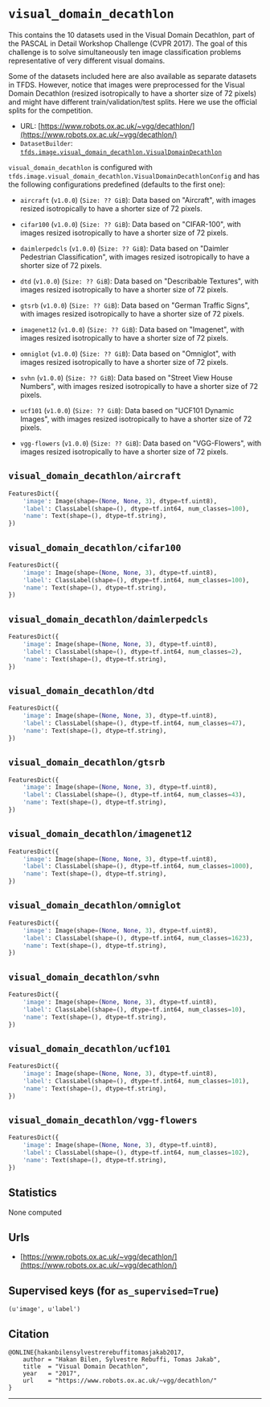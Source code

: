 <div itemscope itemtype="http://schema.org/Dataset">
  <div itemscope itemprop="includedInDataCatalog" itemtype="http://schema.org/DataCatalog">
    <meta itemprop="name" content="TensorFlow Datasets" />
  </div>
  <meta itemprop="name" content="visual_domain_decathlon" />
  <meta itemprop="description" content="This contains the 10 datasets used in the Visual Domain Decathlon, part of
the PASCAL in Detail Workshop Challenge (CVPR 2017).
The goal of this challenge is to solve simultaneously ten image classification
problems representative of very different visual domains.

Some of the datasets included here are also available as separate datasets in
TFDS. However, notice that images were preprocessed for the Visual Domain
Decathlon (resized isotropically to have a shorter size of 72 pixels) and
might have different train/validation/test splits. Here we use the official
splits for the competition." />
  <meta itemprop="url" content="https://www.tensorflow.org/datasets/catalog/visual_domain_decathlon" />
  <meta itemprop="sameAs" content="https://www.robots.ox.ac.uk/~vgg/decathlon/" />
</div>

# `visual_domain_decathlon`

This contains the 10 datasets used in the Visual Domain Decathlon, part of the
PASCAL in Detail Workshop Challenge (CVPR 2017). The goal of this challenge is
to solve simultaneously ten image classification problems representative of very
different visual domains.

Some of the datasets included here are also available as separate datasets in
TFDS. However, notice that images were preprocessed for the Visual Domain
Decathlon (resized isotropically to have a shorter size of 72 pixels) and might
have different train/validation/test splits. Here we use the official splits for
the competition.

*   URL:
    [https://www.robots.ox.ac.uk/~vgg/decathlon/](https://www.robots.ox.ac.uk/~vgg/decathlon/)
*   `DatasetBuilder`:
    [`tfds.image.visual_domain_decathlon.VisualDomainDecathlon`](https://github.com/tensorflow/datasets/tree/master/tensorflow_datasets/image/visual_domain_decathlon.py)

`visual_domain_decathlon` is configured with
`tfds.image.visual_domain_decathlon.VisualDomainDecathlonConfig` and has the
following configurations predefined (defaults to the first one):

*   `aircraft` (`v1.0.0`) (`Size: ?? GiB`): Data based on "Aircraft", with
    images resized isotropically to have a shorter size of 72 pixels.

*   `cifar100` (`v1.0.0`) (`Size: ?? GiB`): Data based on "CIFAR-100", with
    images resized isotropically to have a shorter size of 72 pixels.

*   `daimlerpedcls` (`v1.0.0`) (`Size: ?? GiB`): Data based on "Daimler
    Pedestrian Classification", with images resized isotropically to have a
    shorter size of 72 pixels.

*   `dtd` (`v1.0.0`) (`Size: ?? GiB`): Data based on "Describable Textures",
    with images resized isotropically to have a shorter size of 72 pixels.

*   `gtsrb` (`v1.0.0`) (`Size: ?? GiB`): Data based on "German Traffic Signs",
    with images resized isotropically to have a shorter size of 72 pixels.

*   `imagenet12` (`v1.0.0`) (`Size: ?? GiB`): Data based on "Imagenet", with
    images resized isotropically to have a shorter size of 72 pixels.

*   `omniglot` (`v1.0.0`) (`Size: ?? GiB`): Data based on "Omniglot", with
    images resized isotropically to have a shorter size of 72 pixels.

*   `svhn` (`v1.0.0`) (`Size: ?? GiB`): Data based on "Street View House
    Numbers", with images resized isotropically to have a shorter size of 72
    pixels.

*   `ucf101` (`v1.0.0`) (`Size: ?? GiB`): Data based on "UCF101 Dynamic Images",
    with images resized isotropically to have a shorter size of 72 pixels.

*   `vgg-flowers` (`v1.0.0`) (`Size: ?? GiB`): Data based on "VGG-Flowers", with
    images resized isotropically to have a shorter size of 72 pixels.

## `visual_domain_decathlon/aircraft`

```python
FeaturesDict({
    'image': Image(shape=(None, None, 3), dtype=tf.uint8),
    'label': ClassLabel(shape=(), dtype=tf.int64, num_classes=100),
    'name': Text(shape=(), dtype=tf.string),
})
```

## `visual_domain_decathlon/cifar100`

```python
FeaturesDict({
    'image': Image(shape=(None, None, 3), dtype=tf.uint8),
    'label': ClassLabel(shape=(), dtype=tf.int64, num_classes=100),
    'name': Text(shape=(), dtype=tf.string),
})
```

## `visual_domain_decathlon/daimlerpedcls`

```python
FeaturesDict({
    'image': Image(shape=(None, None, 3), dtype=tf.uint8),
    'label': ClassLabel(shape=(), dtype=tf.int64, num_classes=2),
    'name': Text(shape=(), dtype=tf.string),
})
```

## `visual_domain_decathlon/dtd`

```python
FeaturesDict({
    'image': Image(shape=(None, None, 3), dtype=tf.uint8),
    'label': ClassLabel(shape=(), dtype=tf.int64, num_classes=47),
    'name': Text(shape=(), dtype=tf.string),
})
```

## `visual_domain_decathlon/gtsrb`

```python
FeaturesDict({
    'image': Image(shape=(None, None, 3), dtype=tf.uint8),
    'label': ClassLabel(shape=(), dtype=tf.int64, num_classes=43),
    'name': Text(shape=(), dtype=tf.string),
})
```

## `visual_domain_decathlon/imagenet12`

```python
FeaturesDict({
    'image': Image(shape=(None, None, 3), dtype=tf.uint8),
    'label': ClassLabel(shape=(), dtype=tf.int64, num_classes=1000),
    'name': Text(shape=(), dtype=tf.string),
})
```

## `visual_domain_decathlon/omniglot`

```python
FeaturesDict({
    'image': Image(shape=(None, None, 3), dtype=tf.uint8),
    'label': ClassLabel(shape=(), dtype=tf.int64, num_classes=1623),
    'name': Text(shape=(), dtype=tf.string),
})
```

## `visual_domain_decathlon/svhn`

```python
FeaturesDict({
    'image': Image(shape=(None, None, 3), dtype=tf.uint8),
    'label': ClassLabel(shape=(), dtype=tf.int64, num_classes=10),
    'name': Text(shape=(), dtype=tf.string),
})
```

## `visual_domain_decathlon/ucf101`

```python
FeaturesDict({
    'image': Image(shape=(None, None, 3), dtype=tf.uint8),
    'label': ClassLabel(shape=(), dtype=tf.int64, num_classes=101),
    'name': Text(shape=(), dtype=tf.string),
})
```

## `visual_domain_decathlon/vgg-flowers`

```python
FeaturesDict({
    'image': Image(shape=(None, None, 3), dtype=tf.uint8),
    'label': ClassLabel(shape=(), dtype=tf.int64, num_classes=102),
    'name': Text(shape=(), dtype=tf.string),
})
```

## Statistics
None computed

## Urls

*   [https://www.robots.ox.ac.uk/~vgg/decathlon/](https://www.robots.ox.ac.uk/~vgg/decathlon/)

## Supervised keys (for `as_supervised=True`)
`(u'image', u'label')`

## Citation
```
@ONLINE{hakanbilensylvestrerebuffitomasjakab2017,
    author = "Hakan Bilen, Sylvestre Rebuffi, Tomas Jakab",
    title  = "Visual Domain Decathlon",
    year   = "2017",
    url    = "https://www.robots.ox.ac.uk/~vgg/decathlon/"
}
```

--------------------------------------------------------------------------------
